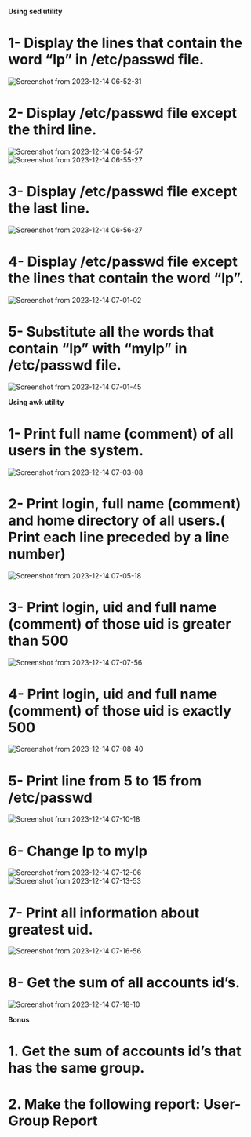 **Using sed utility**
# 1- Display the lines that contain the word “lp” in /etc/passwd file.

![Screenshot from 2023-12-14 06-52-31](https://github.com/shimaafathi123/ITI_OS_intake44/assets/93112282/3e7b43d8-d3f9-4e18-8517-c04a9b2587c9)

# 2- Display /etc/passwd file except the third line.

![Screenshot from 2023-12-14 06-54-57](https://github.com/shimaafathi123/ITI_OS_intake44/assets/93112282/91b8006e-5da9-4b7e-9675-c3e90f43cf6e)
![Screenshot from 2023-12-14 06-55-27](https://github.com/shimaafathi123/ITI_OS_intake44/assets/93112282/8fe65075-db76-4ba7-81a7-06b78546bc6b)

# 3- Display /etc/passwd file except the last line.

![Screenshot from 2023-12-14 06-56-27](https://github.com/shimaafathi123/ITI_OS_intake44/assets/93112282/0d0c3aee-a226-42b4-bee5-f346a3c3a549)

# 4- Display /etc/passwd file except the lines that contain the word “lp”.

![Screenshot from 2023-12-14 07-01-02](https://github.com/shimaafathi123/ITI_OS_intake44/assets/93112282/bdaa83e1-404d-459b-b702-e47ee1c71354)

# 5- Substitute all the words that contain “lp” with “mylp” in /etc/passwd file.

![Screenshot from 2023-12-14 07-01-45](https://github.com/shimaafathi123/ITI_OS_intake44/assets/93112282/72abe33b-3805-4621-aaad-a2923dc2fae0)

**Using awk utility**
# 1- Print full name (comment) of all users in the system.

![Screenshot from 2023-12-14 07-03-08](https://github.com/shimaafathi123/ITI_OS_intake44/assets/93112282/54ddd16f-d64a-4ae6-ae1f-9e29b4c07781)

# 2- Print login, full name (comment) and home directory of all users.( Print each line preceded by a line number)

![Screenshot from 2023-12-14 07-05-18](https://github.com/shimaafathi123/ITI_OS_intake44/assets/93112282/662e527c-292a-445a-a9b4-e2fcac9ea28f)

# 3- Print login, uid and full name (comment) of those uid is greater than 500

![Screenshot from 2023-12-14 07-07-56](https://github.com/shimaafathi123/ITI_OS_intake44/assets/93112282/69d0115d-67d0-4933-8516-9d2b13488a5c)

# 4- Print login, uid and full name (comment) of those uid is exactly 500

![Screenshot from 2023-12-14 07-08-40](https://github.com/shimaafathi123/ITI_OS_intake44/assets/93112282/526ed294-8d86-4e90-b8c1-c518a4af76b7)

# 5- Print line from 5 to 15 from /etc/passwd

![Screenshot from 2023-12-14 07-10-18](https://github.com/shimaafathi123/ITI_OS_intake44/assets/93112282/b2e9c034-c102-4a4b-bd62-a597c196c587)

# 6- Change lp to mylp

![Screenshot from 2023-12-14 07-12-06](https://github.com/shimaafathi123/ITI_OS_intake44/assets/93112282/7e06e619-ee24-4b93-85bb-957a791629b4)
![Screenshot from 2023-12-14 07-13-53](https://github.com/shimaafathi123/ITI_OS_intake44/assets/93112282/5bc498fe-387d-47cf-8fb8-9f4e03d97b0b)

# 7- Print all information about greatest uid.

![Screenshot from 2023-12-14 07-16-56](https://github.com/shimaafathi123/ITI_OS_intake44/assets/93112282/c4b3cb1b-03bb-4228-ba42-8594c8e34618)

# 8- Get the sum of all accounts id’s.
![Screenshot from 2023-12-14 07-18-10](https://github.com/shimaafathi123/ITI_OS_intake44/assets/93112282/7266e5ce-1918-474e-a6f6-f08510a9f019)

**Bonus**
# 1. Get the sum of accounts id’s that has the same group.


# 2. Make the following report: User-Group Report
